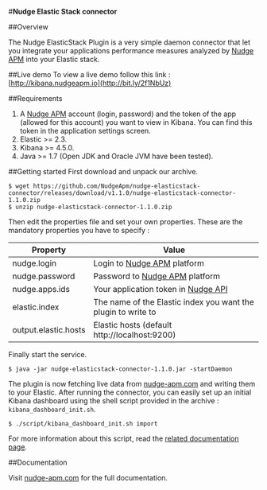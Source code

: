 
#**Nudge Elastic Stack connector**

##Overview

The Nudge ElasticStack Plugin is a very simple daemon connector that let you integrate your applications performance measures analyzed by [Nudge APM](https://www.nudge-apm.com/) into your Elastic stack.

##Live demo
To view a live demo follow this link :
[http://kibana.nudgeapm.io](http://bit.ly/2f1NbUz)</a>

##Requirements
1. A [Nudge APM](https://www.nudge-apm.com/) account (login, password) and the token of the app (allowed for this account) you want to view in Kibana. You can find this token in the application settings screen.
2. Elastic >= 2.3.
3. Kibana >= 4.5.0.
4. Java >= 1.7 (Open JDK and Oracle JVM have been tested).

##Getting started
First download and unpack our archive.

```
$ wget https://github.com/NudgeApm/nudge-elasticstack-connector/releases/download/v1.1.0/nudge-elasticstack-connector-1.1.0.zip
$ unzip nudge-elasticstack-connector-1.1.0.zip
```

Then edit the properties file and set your own properties.
These are the mandatory properties you have to specify :


| Property       | Value                                                       |
|----------------|-------------------------------------------------------------|
|nudge.login   |Login to [Nudge APM](https://www.nudge-apm.com/) platform                                  |
|nudge.password|Password to [Nudge APM](https://www.nudge-apm.com/) platform                               |
|nudge.apps.ids|Your application token in [Nudge API](https://monitor.nudge-apm.com/api-doc/)                                      |
|elastic.index |The name of the Elastic index you want the plugin to write to|
|output.elastic.hosts|Elastic hosts (default http://localhost:9200)                |

Finally start the service.

```
$ java -jar nudge-elasticstack-connector-1.1.0.jar -startDaemon
```

The plugin is now fetching live data from [nudge-apm.com](https://www.nudge-apm.com/) and writing them to your Elastic.
After running the connector, you can easily set up an initial Kibana dashboard using the shell script provided in the archive : `kibana_dashboard_init.sh`.

```
$ ./script/kibana_dashboard_init.sh import
```

For more information about this script, read the [related documentation page](https://github.com/NudgeApm/nudge-elasticstack-connector/blob/master/script/kibana_dashboards_init/README.md).


##Documentation

Visit [nudge-apm.com](https://www.nudge-apm.com/integration) for the full documentation.

